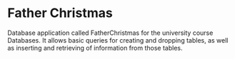 # Father Christmas
Database application called FatherChristmas for the university course Databases. It allows basic queries for creating and dropping tables, as well as inserting and retrieving of information from those tables.
